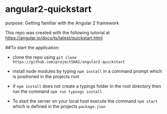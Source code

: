 # angular2-quickstart

purpose: Getting familiar with the Angular 2 framework

This repo was created with the following tutorial at https://angular.io/docs/ts/latest/quickstart.html

##To start the application:

- clone the repo using `git clone https://github.com/projectSHAI/angular2-quickstart`

- install node modules by typing `npm install` in a command prompt which is positioned in the projects root

- if `npm install` does not create a typings folder in the root directory then run the command `npm run typings install`

- To start the server on your local host execute the command `npm start` which is defined in the projects `package.json`
